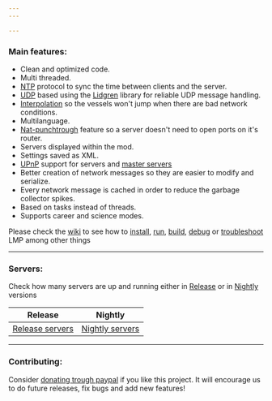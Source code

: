```yaml
---
---

---
```


### Main features:

- Clean and optimized code.
- Multi threaded.
- [NTP](https://en.wikipedia.org/wiki/Network_Time_Protocol) protocol to sync the time between clients and the server.
- [UDP](https://en.wikipedia.org/wiki/User_Datagram_Protocol) based using the [Lidgren](https://github.com/lidgren/lidgren-network-gen3) library for reliable UDP message handling.
- [Interpolation](http://www.gabrielgambetta.com/entity-interpolation.html) so the vessels won't jump when there are bad network conditions.
- Multilanguage.
- [Nat-punchtrough](https://github.com/LunaMultiplayer/LunaMultiplayer/wiki/Master-server) feature so a server doesn't need to open ports on it's router.
- Servers displayed within the mod.
- Settings saved as XML.
- [UPnP](https://en.wikipedia.org/wiki/Universal_Plug_and_Play) support for servers and [master servers](https://github.com/LunaMultiplayer/LunaMultiplayer/wiki/Master-server)
- Better creation of network messages so they are easier to modify and serialize.
- Every network message is cached in order to reduce the garbage collector spikes.
- Based on tasks instead of threads.
- Supports career and science modes.
<!--- - [QuickLZ](http://www.quicklz.com) for fast compression. --->
<!--- - Support for groups/companies inside career and science modes. --->

Please check the [wiki](https://github.com/LunaMultiplayer/LunaMultiplayer/wiki) to see how to [install](https://github.com/LunaMultiplayer/LunaMultiplayer/wiki/How-to-install-LMP), [run](https://github.com/LunaMultiplayer/LunaMultiplayer/wiki/How-to-play-with-LMP), [build](https://github.com/LunaMultiplayer/LunaMultiplayer/wiki/How-to-compile-LMP), [debug](https://github.com/LunaMultiplayer/LunaMultiplayer/wiki/Debugging-in-Visual-studio) or [troubleshoot](https://github.com/LunaMultiplayer/LunaMultiplayer/wiki/Troubleshooting) LMP among other things

---
### Servers:

Check how many servers are up and running either in [Release](https://github.com/LunaMultiplayer/LunaMultiplayer/wiki/How-to-get-the-latest-version-of-LMP) or in [Nightly](https://github.com/LunaMultiplayer/LunaMultiplayer/wiki/How-to-get-nightly-builds) versions

| Release | Nightly
| ------------------------------------------------------  | ------------------------------------------------------- |
| [Release servers](/pages/releaseservers.html) | [Nightly servers](/pages/nightlyservers.html) |

---

### Contributing:

Consider [donating trough paypal](https://paypal.me/gavazquez) if you like this project. 
It will encourage us to do future releases, fix bugs and add new features!
